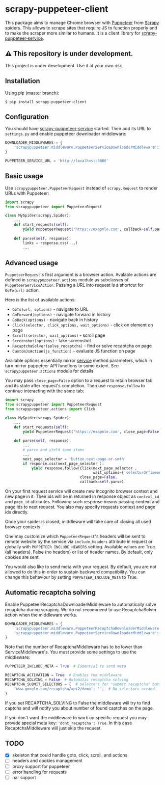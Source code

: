 # scrapy-puppeteer-client
This package aims to manage Chrome browser with [Puppeteer](https://github.com/GoogleChrome/puppeteer) from [Scrapy](https://github.com/scrapy/scrapy/) spiders. 
This allows to scrape sites that require JS to function properly and to make the scraper more similar to humans.
It is a client library for [scrapy-puppeteer-service](https://github.com/ispras/scrapy-puppeteer-service).

## ⚠️ This repository is under development.

This project is under development. Use it at your own risk.

## Installation

Using pip (master branch):
```shell script
$ pip install scrapy-puppeteer-client
```

## Configuration

You should have [scrapy-puppeteer-service](https://github.com/ispras/scrapy-puppeteer-service) started.
Then add its URL to `settings.py` and enable puppeteer downloader middleware:
```python
DOWNLOADER_MIDDLEWARES = {
    'scrapypuppeteer.middleware.PuppeteerServiceDownloaderMiddleware': 1042
}

PUPPETEER_SERVICE_URL = 'http://localhost:3000'
``` 

## Basic usage

Use `scrapypuppeteer.PuppeteerRequest` instead of `scrapy.Request` to render URLs with Puppeteer:
```python
import scrapy
from scrapypuppeteer import PuppeteerRequest

class MySpider(scrapy.Spider):
    ...
    def start_requests(self):
        yield PuppeteerRequest('https://exapmle.com', callback=self.parse)
    
    def parse(self, response):
        links = response.css(...)
        ...
```

## Advanced usage

`PuppeteerRequest`'s first argument is a browser action.
Avalable actions are defined in `scrapypuppeteer.actions` module as subclasses of `PuppeteerServiceAction`.
Passing a URL into request is a shortcut for `GoTo(url)` action. 

Here is the list of available actions:
- `GoTo(url, options)` - navigate to URL 
- `GoForward(options)` - navigate forward in history
- `GoBack(options)` - navigate back in history
- `Click(selector, click_options, wait_options)` - click on element on page
- `Scroll(selector, wait_options)` - scroll page
- `Screenshot(options)` - take screenshot
- `RecaptchaSolver(solve_recaptcha)` - find or solve recaptcha on page
- `CustomJsAction(js_function)` - evaluate JS function on page

Available options essentially mirror [service](https://github.com/ispras/scrapy-puppeteer-service) method parameters, which in turn mirror puppeteer API functions to some extent.
See `scrapypuppeteer.actions` module for details.

You may pass `close_page=False` option to a request to retain browser tab and its state after request's completion.
Then use `response.follow` to continue interacting with the same tab:

```python
import scrapy
from scrapypuppeteer import PuppeteerRequest
from scrapypuppeteer.actions import Click

class MySpider(scrapy.Spider):
    ...
    def start_requests(self):
        yield PuppeteerRequest('https://exapmle.com', close_page=False, callback=self.parse)
    
    def parse(self, response):
        ...
        # parse and yield some items
        ...
        next_page_selector = 'button.next-page-or-smth'
        if response.css(next_page_selector ):
            yield response.follow(Click(next_page_selector ,
                                        wait_options={'selectorOrTimeout': 3000}), # wait 3 seconds
                                  close_page=False,
                                  callback=self.parse)
```

On your first request service will create new incognito browser context and new page in it.
Their ids will be in returned in response object as `context_id` and `page_id` attributes.
Following such response means passing context and page ids to next request.
You also may specify requests context and page ids directly.

Once your spider is closed, middleware will take care of closing all used browser contexts.

One may customize which `PuppeteerRequest`'s headers will be sent to remote website by the service 
via `include_headers` attribute in request or globally with `PUPPETEER_INCLUDE_HEADERS` setting. 
Available values are True (all headers), False (no headers) or list of header names.
By default, only cookies are sent.

You would also like to send meta with your request. By default, you are not allowed to do this
in order to sustain backward compatibility. You can change this behaviour by setting `PUPPETEER_INCLUDE_META` to True.

## Automatic recaptcha solving

Enable PuppeteerRecaptchaDownloaderMiddleware to automatically solve recaptcha during scraping. We do not recommend
to use RecaptchaSolver action when the middleware works.

```Python
DOWNLOADER_MIDDLEWARES = {
    'scrapypuppeteer.middleware.PuppeteerRecaptchaDownloaderMiddleware': 1041,
    'scrapypuppeteer.middleware.PuppeteerServiceDownloaderMiddleware': 1042
}
```
Note that the number of RecaptchaMiddleware has to be lower than ServiceMiddleware's.
You must provide some settings to use the middleware:
```Python
PUPPETEER_INCLUDE_META = True  # Essential to send meta

RECAPTCHA_ACTIVATION = True  # Enables the middleware
RECAPTCHA_SOLVING = False  # Automatic recaptcha solving
RECAPTCHA_SUBMIT_SELECTORS = {  # Selectors for "submit recaptcha" button
    'www.google.com/recaptcha/api2/demo': '',  # No selectors needed
}
```
If you set RECAPTCHA_SOLVING to False the middleware will try to find captcha
and will notify you about number of found captchas on the page.

If you don't want the middleware to work on specific request you may provide special meta key: `'dont_recaptcha': True`.
In this case RecaptchaMiddleware will just skip the request.

## TODO

- [x] skeleton that could handle goto, click, scroll, and actions
- [ ] headers and cookies management
- [ ] proxy support for puppeteer
- [ ] error handling for requests
- [ ] har support
